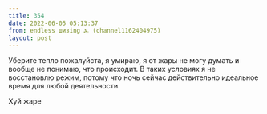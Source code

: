 ```yaml
---
title: 354
date: 2022-06-05 05:13:37
from: endless шизing ⍼ (channel1162404975)
layout: post
---
```


Уберите тепло пожалуйста, я умираю, я от жары не могу думать и вообще не понимаю, что происходит. В таких условиях я не восстановлю режим, потому что ночь сейчас действительно идеальное время для любой деятельности.

Хуй жаре
